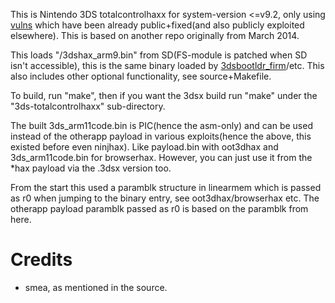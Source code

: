 This is Nintendo 3DS totalcontrolhaxx for system-version <=v9.2, only using [vulns](https://www.3dbrew.org/wiki/3DS_System_Flaws) which have been already public+fixed(and also publicly exploited elsewhere). This is based on another repo originally from March 2014.

This loads "/3dshax_arm9.bin" from SD(FS-module is patched when SD isn't accessible), this is the same binary loaded by [3dsbootldr_firm](https://github.com/yellows8/3dsbootldr_firm)/etc. This also includes other optional functionality, see source+Makefile.

To build, run "make", then if you want the 3dsx build run "make" under the "3ds-totalcontrolhaxx" sub-directory.

The built 3ds_arm11code.bin is PIC(hence the asm-only) and can be used instead of the otherapp payload in various exploits(hence the above, this existed before even ninjhax). Like payload.bin with oot3dhax and 3ds_arm11code.bin for browserhax. However, you can just use it from the \*hax payload via the .3dsx version too.

From the start this used a paramblk structure in linearmem which is passed as r0 when jumping to the binary entry, see oot3dhax/browserhax etc. The otherapp payload paramblk passed as r0 is based on the paramblk from here.

# Credits
* smea, as mentioned in the source.

